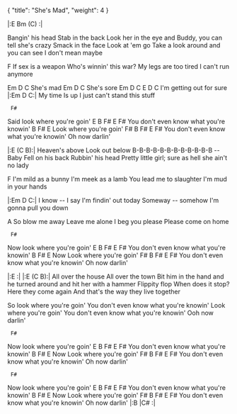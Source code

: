 {
  "title": "She's Mad", "weight": 4
}

|:E Bm     (C) :|

Bangin' his head
Stab in the back
Look her in the eye and Buddy, you can tell she's crazy
Smack in the face
Look at 'em go
Take a look around and you can see I don't mean maybe

F
If sex is a weapon
Who's winnin' this war?
My legs are too tired
I can't run anymore

Em    D C
She's mad
Em    D C
She's sore
Em    D C   E       D C
I'm getting out for sure
|:Em     D C:|
My time
Is up
I just can't stand this stuff

     F#
Said look where you're goin'
E              B                F#     E    F#
You don't even know what you're knowin'
B                 F#   E
Look where you're goin'
F#             B                F#     E   F#
You don't even know what you're knowin'
Oh now darlin'

|:E   (C B):|
Heaven's above
Look out below
B-B-B-B-B-B-B-B-B-B-B-B -- Baby
Fell on his back
Rubbin' his head
Pretty little girl; sure as hell she ain't no lady

F
I'm mild as a bunny
I'm meek as a lamb
You lead me to slaughter
I'm mud in your hands

|:Em     D C:|
I know -- I say
I'm findin' out today
Someway -- somehow
I'm gonna pull you down

A
So blow me away
Leave me alone
I beg you please
Please come on home


     F#
Now look where you're goin'
E              B                F#     E    F#
You don't even know what you're knowin'
    B                 F#   E
Now Look where you're goin'
F#             B                F#     E   F#
You don't even know what you're knowin'
Oh now darlin'

|:E    :|
|:E   (C B):|
All over the house
All over the town
Bit him in the hand and he turned around and hit her with a hammer
Flippity flop
When does it stop?
Here they come again
And that's the way they live together

So look where you're goin'
You don't even know what you're knowin'
Look where you're goin'
You don't even know what you're knowin'
Ooh now darlin'

     F#
Now look where you're goin'
E              B                F#     E    F#
You don't even know what you're knowin'
    B                 F#   E
Now Look where you're goin'
F#             B                F#     E   F#
You don't even know what you're knowin'
Oh now darlin'

     F#
Now look where you're goin'
E              B                F#     E    F#
You don't even know what you're knowin'
    B                 F#   E
Now Look where you're goin'
F#             B                F#     E   F#
You don't even know what you're knowin'
Oh now darlin'
|:B   |C#   :|
